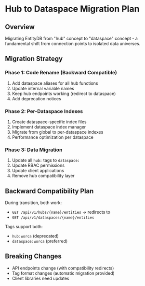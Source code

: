 # Hub to Dataspace Migration Plan

## Overview
Migrating EntityDB from "hub" concept to "dataspace" concept - a fundamental shift from connection points to isolated data universes.

## Migration Strategy

### Phase 1: Code Rename (Backward Compatible)
1. Add dataspace aliases for all hub functions
2. Update internal variable names
3. Keep hub endpoints working (redirect to dataspace)
4. Add deprecation notices

### Phase 2: Per-Dataspace Indexes
1. Create dataspace-specific index files
2. Implement dataspace index manager
3. Migrate from global to per-dataspace indexes
4. Performance optimization per dataspace

### Phase 3: Data Migration
1. Update all `hub:` tags to `dataspace:`
2. Update RBAC permissions
3. Update client applications
4. Remove hub compatibility layer

## Backward Compatibility Plan

During transition, both work:
- `GET /api/v1/hubs/{name}/entities` → redirects to
- `GET /api/v1/dataspaces/{name}/entities`

Tags support both:
- `hub:worca` (deprecated)
- `dataspace:worca` (preferred)

## Breaking Changes
- API endpoints change (with compatibility redirects)
- Tag format changes (automatic migration provided)
- Client libraries need updates